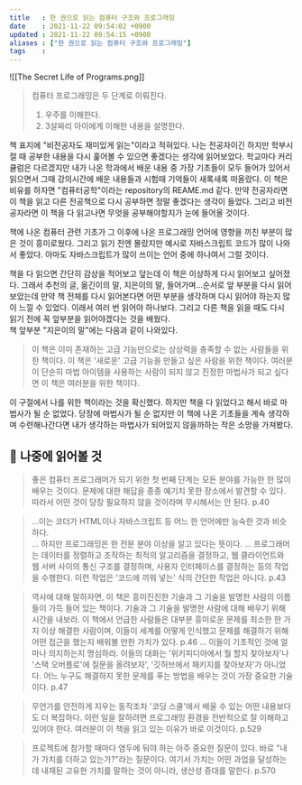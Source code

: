 ```yaml
---
title   : 한 권으로 읽는 컴퓨터 구조와 프로그래밍 
date    : 2021-11-22 09:54:02 +0900
updated : 2021-11-22 09:54:15 +0900
aliases : ["한 권으로 읽는 컴퓨터 구조와 프로그래밍"]
tags    : 
---  
```

![[The Secret Life of Programs.png]]

> 컴퓨터 프로그래밍은 두 단계로 이뤄진다.  
> 1. 우주를 이해한다.
> 2. 3살짜리 아이에게 이해한 내용을 설명한다.  

책 표지에 "비전공자도 재미있게 읽는"이라고 적혀있다. 나는 전공자이긴 하지만 학부시절 때 공부한 내용을 다시 훑어볼 수 있으면 좋겠다는 생각에 읽어보았다. 
학교마다 커리큘럼은 다르겠지만 내가 나온 학과에서 배운 내용 중 가장 기초들이 모두 들어가 있어서 읽으면서 그때 강의시간에 배운 내용들과 시험때 기억들이 새록새록 떠올랐다. 이 책은 비유를 하자면 "컴퓨터공학"이라는 repository의 REAME.md 같다. 만약 전공자라면 이 책을 읽고 다른 전공책으로 다시 공부하면 정말 좋겠다는 생각이 들었다. 그리고 비전공자라면 이 책을 다 읽고나면 무엇을 공부해야할지가 눈에 들어올 것이다.     

책에 나온 컴퓨터 관련 기초가 그 이후에 나온 프로그래밍 언어에 영향을 끼친 부분이 많은 것이 흥미로웠다. 그리고 읽기 전엔 몰랐지만 예시로 자바스크립트 코드가 많이 나와서 좋았다.  아마도 자바스크립트가 많이 쓰이는 언어 중에 하나여서 그럴 것이다.

책을 다 읽으면 간단히 감상을 적어보고 덮는데 이 책은 이상하게 다시 읽어보고 싶어졌다. 그래서 추천의 글, 옮긴이의 말, 지은이의 말, 들어가며...순서로 앞 부분을 다시 읽어보았는데 만약 책 전체를 다시 읽어본다면 어떤 부분을 생각하며 다시 읽어야 하는지 많이 느낄 수 있었다. 이래서 여러 번 읽어야 하나보다. 그리고 다른 책을 읽을 때도 다시 읽기 전에 꼭 앞부분을 읽어야겠다는 것을 배웠다.  
책 앞부분 "지은이의 말"에는 다음과 같이 나와있다.
> 이 책은 이미 존재하는 고급 기능만으로는 상상력을 충족할 수 없는 사람들을 위한 책이다. 이 책은 '새로운' 고급 기능을 만들고 싶은 사람을 위한 책이다. 여러분이 단순히 마법 아이템을 사용하는 사람이 되지 않고 진정한 마법사가 되고 싶다면 이 책은 여러분을 위한 책이다.  

이 구절에서 나를 위한 책이라는 것을 확신했다. 하지만 책을 다 읽었다고 해서 바로 마법사가 될 순 없었다. 당장에 마법사가 될 순 없지만 이 책에 나온 기초들을 계속 생각하며 수련해나간다면 내가 생각하는 마법사가 되어있지 않을까하는 작은 소망을 가져봤다. 

## 🔖 나중에 읽어볼 것  
> 좋은 컴퓨터 프로그래머가 되기 위한 첫 번째 단계는 모든 분야를 가능한 한 많이 배우는 것이다. 문제에 대한 해답을 종종 예기치 못한 장소에서 발견할 수 있다. 따라서 어떤 것이 당장 필요하지 않을 것이라며 무시해서는 안 된다. p.40

> ...이는 코더가 HTML이나 자바스크립트 등 어느 한 언어에만 능숙한 것과 비슷하다.  
> ...
> 하지만 프로그래밍은 한 전문 분야 이상을 알고 있다는 뜻이다.
> ...
> 프로그래머는 데이터를 정렬하고 조작하는 최적의 알고리즘을 결정하고, 웹 클라이언트와 웹 서버 사이의 통신 구조를 결정하며, 사용자 인터페이스를 결정하는 등의 작업을 수행한다. 이런 작업은 '코드에 끼워 넣는' 식의 간단한 작업은 아니다. p.43

> 역사에 대해 말하자면, 이 책은 흥미진진한 기술과 그 기술을 발명한 사람의 이름들이 가득 들어 있는 책이다. 기술과 그 기술을 발명한 사람에 대해 배우기 위해 시간을 내보라. 이 책에서 언급한 사람들은 대부분 흥미로운 문제를 최소한 한 가지 이상 해결한 사람이며, 이들이 세계를 어떻게 인식했고 문제를 해결하기 위해 어떤 접근을 했는지 배워볼 만한 가치가 있다. p.46
> ...
> 이들이 기초적인 것에 얼마나 의지하는지 명심하라. 이들의 대화는 '위키피디아에서 뭘 할지 찾아보자'나 '스택 오버플로'에 질문을 올려보자', '깃허브에서 패키지를 찾아보자'가 아니었다. 어느 누구도 해결하지 못한 문제를 푸는 방법을 배우는 것이 가장 중요한 기술이다. p.47

> 무언가를 안전하게 지우는 동작조차 '코딩 스쿨'에서 배울 수 있는 어떤 내용보다도 더 복잡하다. 이런 일을 잘하려면 프로그래밍 환경을 전반적으로 잘 이해하고 있어야 한다. 여러분이 이 책을 읽고 있는 이유가 바로 이것이다. p.529

> 프로젝트에 참가할 때마다 염두에 둬야 하는 아주 중요한 질문이 있다. 바로 "내가 가치를 더하고 있는가?"라는 질문이다. 여기서 가치는 어떤 과업을 달성하는 데 내재된 고유한 가치를 말하는 것이 아니라, 생산성 증대를 말한다.  p.570